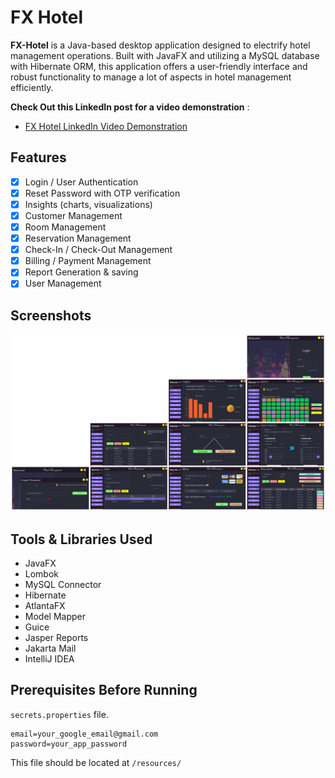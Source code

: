 # FX Hotel

**FX-Hotel** is a Java-based desktop application designed 
to electrify hotel management operations. Built with 
JavaFX and utilizing a MySQL database with Hibernate ORM,
this application offers a user-friendly interface
and robust functionality to manage a lot of aspects in hotel management efficiently.

**Check Out this LinkedIn post for a video demonstration** :

- [FX Hotel LinkedIn Video Demonstration]()

## Features

- [x] Login / User Authentication
- [x] Reset Password with OTP verification
- [x] Insights (charts, visualizations)
- [x] Customer Management
- [x] Room Management
- [x] Reservation Management
- [x] Check-In / Check-Out Management
- [x] Billing / Payment Management
- [x] Report Generation & saving
- [x] User Management

## Screenshots

![](screenshot.png)

## Tools & Libraries Used

* JavaFX
* Lombok
* MySQL Connector
* Hibernate
* AtlantaFX
* Model Mapper
* Guice
* Jasper Reports
* Jakarta Mail
* IntelliJ IDEA

## Prerequisites Before Running

`secrets.properties` file.

```properties
email=your_google_email@gmail.com
password=your_app_password
```

This file should be located at `/resources/`